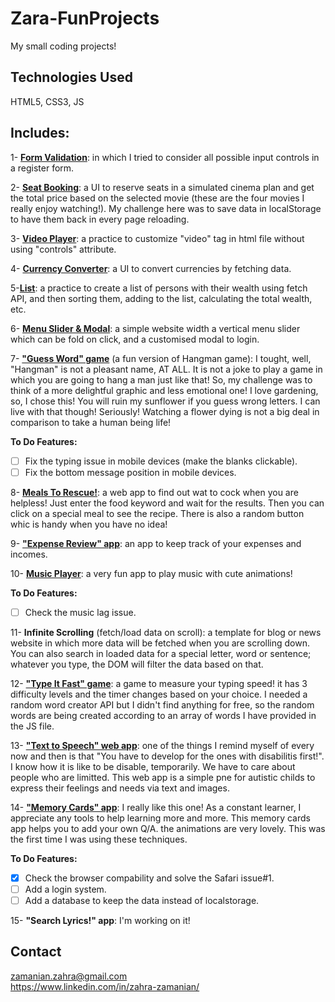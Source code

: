 # Zara-FunProjects
My small coding projects!

## Technologies Used
HTML5, CSS3, JS


## Includes:
1- **[Form Validation](https://codepen.io/zaaraa-z/pen/wvdXvPy)**: in which I tried to consider all possible input controls in a register form. 

2- **[Seat Booking](https://zarazamanian.com/demo/seat-booking)**: a UI to reserve seats in a simulated cinema plan and get the total price based on the selected movie (these are the four movies  I really enjoy watching!). My challenge here was to save data in localStorage to have them back in every page reloading. 

3- **[Video Player](https://codepen.io/zaaraa-z/details/xxdybXb)**: a practice to customize "video" tag in html file without using "controls" attribute.

4- **[Currency Converter](https://zarazamanian.com/demo/currency-converter)**: a UI to convert currencies by fetching data. 

5-**[List](https://zarazamanian.com/demo/list)**: a practice to create a list of persons with their wealth using fetch API, and then sorting them, adding to the list, calculating the total wealth, etc. 

6- **[Menu Slider & Modal](https://zarazamanian.com/demo/menu-slider-&-modal)**: a simple website width a vertical menu slider which can be fold on click, and a customised modal to login. 

7- **["Guess Word" game](https://zarazamanian.com/demo/guess-word)** (a fun version of Hangman game): I tought, well, "Hangman" is not a pleasant name, AT ALL. It is not a joke to play a game in which you are going to hang a man just like that! So, my challenge was to think of a more delightful graphic and less emotional one! I love gardening, so, I chose this! You will ruin my sunflower if you guess wrong letters. I can live with that though! Seriously! Watching a flower dying is not a big deal in comparison to take a human being life!  

**To Do Features:**
- [ ] Fix the typing issue in mobile devices (make the blanks clickable).
- [ ] Fix the bottom message position in mobile devices.

8- **[Meals To Rescue!](https://zarazamanian.com/demo/meals-to-rescue)**: a web app to find out wat to cock when you are helpless! Just enter the food keyword and wait for the results. Then you can click on a special meal to see the recipe. There is also a random button whic is handy when you have no idea! 

9- **["Expense Review" app](https://zarazamanian.com/demo/expense-review)**: an app to keep track of your expenses and incomes.

10- **[Music Player](https://zarazamanian.com/demo/music-player)**: a very fun app to play music with cute animations!  

**To Do Features:**
- [ ] Check the music lag issue.

11- **Infinite Scrolling** (fetch/load data on scroll): a template for blog or news website in which more data will be fetched when you are scrolling down. You can also search in loaded data for a special letter, word or sentence; whatever you type, the DOM will filter the data based on that.

12- **["Type It Fast" game](https://zarazamanian.com/demo/type-it-fast/)**: a game to measure your typing speed! it has 3 difficulty levels and the timer changes based on your choice. I needed a random word creator API but I didn't find anything for free, so the random words are being created according to an array of words I have provided in the JS file.

13- **["Text to Speech" web app](https://codepen.io/zaaraa-z/pen/LYLqOLM)**: one of the things I remind myself of every now and then is that "You have to develop for the ones with disabilitis first!". I know how it is like to be disable, temporarily. We have to care about people who are limitted. This web app is a simple pne for autistic childs to express their feelings and needs via text and images.

14- **["Memory Cards" app](https://www.zarazamanian.com/demo/memory-cards)**: I really like this one! As a constant learner, I appreciate any tools to help learning more and more. This memory cards app helps you to add your own Q/A. the animations are very lovely. This was the first time I was using these techniques.  

**To Do Features:**
- [x] Check the browser compability and solve the Safari issue#1.
- [ ] Add a login system.
- [ ] Add a database to keep the data instead of localstorage.

15- **"Search Lyrics!" app**: I'm working on it!



## Contact
zamanian.zahra@gmail.com  
https://www.linkedin.com/in/zahra-zamanian/
